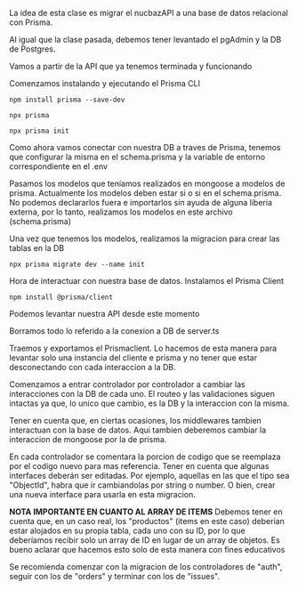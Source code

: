 La idea de esta clase es migrar el nucbazAPI a una base de datos relacional con Prisma.

Al igual que la clase pasada, debemos tener levantado el pgAdmin y la DB de Postgres.

Vamos a partir de la API que ya tenemos terminada y funcionando

Comenzamos instalando y ejecutando el Prisma CLI

`npm install prisma --save-dev`

`npx prisma`

`npx prisma init`

Como ahora vamos conectar con nuestra DB a traves de Prisma, tenemos que configurar la misma en el schema.prisma y la variable de entorno correspondiente en el .env

Pasamos los modelos que teníamos realizados en mongoose a modelos de prisma. Actualmente los modelos deben estar si o si en el schema.prisma. No podemos declararlos fuera e importarlos sin ayuda de alguna liberia externa, por lo tanto, realizamos los modelos en este archivo (schema.prisma)

Una vez que tenemos los modelos, realizamos la migracion para crear las tablas en la DB

`npx prisma migrate dev --name init`

Hora de interactuar con nuestra base de datos. Instalamos el Prisma Client

`npm install @prisma/client`

Podemos levantar nuestra API desde este momento

Borramos todo lo referido a la conexion a DB de server.ts

Traemos y exportamos el Prismaclient. Lo hacemos de esta manera para levantar solo una instancia del cliente e prisma y no tener que estar desconectando con cada interaccion a la DB.

Comenzamos a entrar controlador por controlador a cambiar las interacciones con la DB de cada uno. El routeo y las validaciones siguen intactas ya que, lo unico que cambio, es la DB y la interaccion con la misma.

Tener en cuenta que, en ciertas ocasiones, los middlewares tambien interactuan con la base de datos. Aqui tambien deberemos cambiar la interaccion de mongoose por la de prisma.

En cada controlador se comentara la porcion de codigo que se reemplaza por el codigo nuevo para mas referencia. Tener en cuenta que algunas interfaces deberán ser editadas. Por ejemplo, aquellas en las que el tipo sea "ObjectId", habra que ir cambiandolas por string o number. O bien, crear una nueva interface para usarla en esta migracion.

**NOTA IMPORTANTE EN CUANTO AL ARRAY DE ITEMS**
Debemos tener en cuenta que, en un caso real, los "productos" (items en este caso) deberian estar alojados en su propia tabla, cada uno con su ID, por lo que deberíamos recibir solo un array de ID en lugar de un array de objetos. Es bueno aclarar que hacemos esto solo de esta manera con fines educativos

Se recomienda comenzar con la migracion de los controladores de "auth", seguir con los de "orders" y terminar con los de "issues".